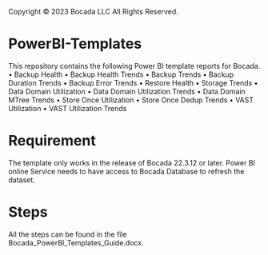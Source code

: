 Copyright © 2023 Bocada LLC All Rights Reserved.

# PowerBI-Templates

This repository contains the following Power BI template reports for Bocada. 
	•	Backup Health
	•	Backup Health Trends
	•	Backup Trends
	•	Backup Duration Trends
	•	Backup Error Trends
	•	Restore Health
	•	Storage Trends
	•	Data Domain Utilization
	•	Data Domain Utilization Trends
	•	Data Domain MTree Trends
	•	Store Once Utilization
	•	Store Once Dedup Trends
	•	VAST Utilization
	•	VAST Utilization Trends
	

# Requirement
The template only works in the release of Bocada 22.3.12 or later.
Power BI online Service needs to have access to Bocada Database to refresh the dataset.

# Steps
All the steps can be found in the file Bocada_PowerBI_Templates_Guide.docx.

